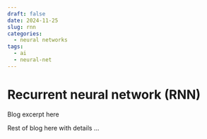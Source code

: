```yaml
---
draft: false
date: 2024-11-25
slug: rnn
categories:
  - neural networks
tags:
  - ai
  - neural-net
---
```



# Recurrent neural network (RNN)

Blog excerpt here

<!-- more -->

Rest of blog here with details
...